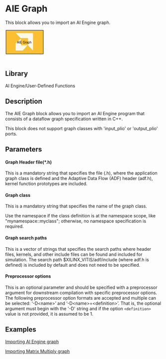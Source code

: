 # AIE Graph

This block allows you to import an AI Engine graph.  

![](./Images/block.png)  

## Library

AI Engine/User-Defined Functions

## Description

The AIE Graph block allows you to import an AI Engine program that
consists of a dataflow graph specification written in C++.

<div class="noteBox">
This block does not support graph classes with 'input_plio' or 'output_plio' ports.
</div>

## Parameters

#### Graph Header file(\*.h)  
This is a mandatory string that specifies the file (.h), where the
application graph class is defined and the Adaptive Data Flow (ADF)
header (adf.h), kernel function prototypes are included.

#### Graph class  
This is a mandatory string that specifies the name of the graph class.

<div class="noteBox">
Use the namespace if the class definition is at the namespace scope, like "mynamespace::myclass"; otherwise, no namespace specification is required.
</div>

#### Graph search paths  
This is a vector of strings that specifies the search paths where header
files, kernels, and other include files can be found and included for
simulation. The search path \$XILINX_VITIS/adf/include (where adf.h is
defined) is included by default and does not need to be specified.

#### Preprocessor options  
This is an optional parameter and should be specified with a
preprocessor argument for downstream compilation with specific
preprocessor options. The following preprocessor option formats are
accepted and multiple can be selected: ‘-D\<name\>’ and
‘-D\<name\>=\<definition\>’. That is, the optional argument must begin
with the '-D' string and if the option `<definition>` value is not
provided, it is assumed to be 1.

## Examples
[Importing AI Engine graph](https://github.com/Xilinx/Vitis_Model_Composer/tree/HEAD/Examples/AIENGINE/Importing_AIE_blocks/AIE_Graph)
  
[Importing Matrix Multiply graph](https://gitenterprise.xilinx.com/abehbood/Vitis_Model_Composer/blob/2023.1/Examples/AIENGINE/DSPlib/matrix_multiply)
